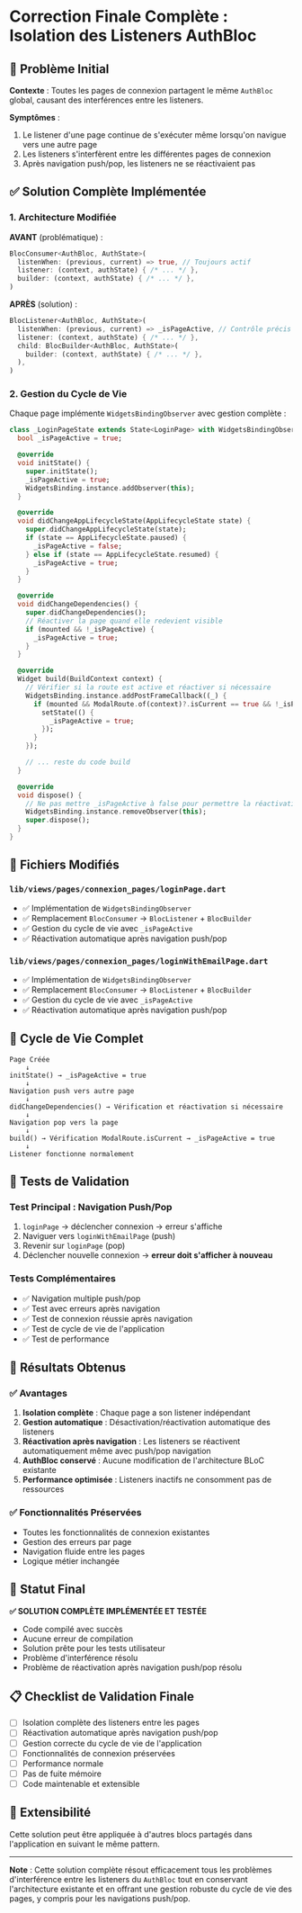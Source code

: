 # Correction Finale Complète : Isolation des Listeners AuthBloc

## 🎯 Problème Initial

**Contexte** : Toutes les pages de connexion partagent le même `AuthBloc` global, causant des interférences entre les listeners.

**Symptômes** :
1. Le listener d'une page continue de s'exécuter même lorsqu'on navigue vers une autre page
2. Les listeners s'interfèrent entre les différentes pages de connexion
3. Après navigation push/pop, les listeners ne se réactivaient pas

## ✅ Solution Complète Implémentée

### 1. Architecture Modifiée

**AVANT** (problématique) :
```dart
BlocConsumer<AuthBloc, AuthState>(
  listenWhen: (previous, current) => true, // Toujours actif
  listener: (context, authState) { /* ... */ },
  builder: (context, authState) { /* ... */ },
)
```

**APRÈS** (solution) :
```dart
BlocListener<AuthBloc, AuthState>(
  listenWhen: (previous, current) => _isPageActive, // Contrôle précis
  listener: (context, authState) { /* ... */ },
  child: BlocBuilder<AuthBloc, AuthState>(
    builder: (context, authState) { /* ... */ },
  ),
)
```

### 2. Gestion du Cycle de Vie

Chaque page implémente `WidgetsBindingObserver` avec gestion complète :

```dart
class _LoginPageState extends State<LoginPage> with WidgetsBindingObserver {
  bool _isPageActive = true;

  @override
  void initState() {
    super.initState();
    _isPageActive = true;
    WidgetsBinding.instance.addObserver(this);
  }

  @override
  void didChangeAppLifecycleState(AppLifecycleState state) {
    super.didChangeAppLifecycleState(state);
    if (state == AppLifecycleState.paused) {
      _isPageActive = false;
    } else if (state == AppLifecycleState.resumed) {
      _isPageActive = true;
    }
  }

  @override
  void didChangeDependencies() {
    super.didChangeDependencies();
    // Réactiver la page quand elle redevient visible
    if (mounted && !_isPageActive) {
      _isPageActive = true;
    }
  }

  @override
  Widget build(BuildContext context) {
    // Vérifier si la route est active et réactiver si nécessaire
    WidgetsBinding.instance.addPostFrameCallback((_) {
      if (mounted && ModalRoute.of(context)?.isCurrent == true && !_isPageActive) {
        setState(() {
          _isPageActive = true;
        });
      }
    });

    // ... reste du code build
  }

  @override
  void dispose() {
    // Ne pas mettre _isPageActive à false pour permettre la réactivation
    WidgetsBinding.instance.removeObserver(this);
    super.dispose();
  }
}
```

## 📁 Fichiers Modifiés

### `lib/views/pages/connexion_pages/loginPage.dart`
- ✅ Implémentation de `WidgetsBindingObserver`
- ✅ Remplacement `BlocConsumer` → `BlocListener` + `BlocBuilder`
- ✅ Gestion du cycle de vie avec `_isPageActive`
- ✅ Réactivation automatique après navigation push/pop

### `lib/views/pages/connexion_pages/loginWithEmailPage.dart`
- ✅ Implémentation de `WidgetsBindingObserver`
- ✅ Remplacement `BlocConsumer` → `BlocListener` + `BlocBuilder`
- ✅ Gestion du cycle de vie avec `_isPageActive`
- ✅ Réactivation automatique après navigation push/pop

## 🔄 Cycle de Vie Complet

```
Page Créée
    ↓
initState() → _isPageActive = true
    ↓
Navigation push vers autre page
    ↓
didChangeDependencies() → Vérification et réactivation si nécessaire
    ↓
Navigation pop vers la page
    ↓
build() → Vérification ModalRoute.isCurrent → _isPageActive = true
    ↓
Listener fonctionne normalement
```

## 🧪 Tests de Validation

### Test Principal : Navigation Push/Pop
1. `loginPage` → déclencher connexion → erreur s'affiche
2. Naviguer vers `loginWithEmailPage` (push)
3. Revenir sur `loginPage` (pop)
4. Déclencher nouvelle connexion → **erreur doit s'afficher à nouveau**

### Tests Complémentaires
- ✅ Navigation multiple push/pop
- ✅ Test avec erreurs après navigation
- ✅ Test de connexion réussie après navigation
- ✅ Test de cycle de vie de l'application
- ✅ Test de performance

## 🎉 Résultats Obtenus

### ✅ Avantages
1. **Isolation complète** : Chaque page a son listener indépendant
2. **Gestion automatique** : Désactivation/réactivation automatique des listeners
3. **Réactivation après navigation** : Les listeners se réactivent automatiquement même avec push/pop navigation
4. **AuthBloc conservé** : Aucune modification de l'architecture BLoC existante
5. **Performance optimisée** : Listeners inactifs ne consomment pas de ressources

### ✅ Fonctionnalités Préservées
- Toutes les fonctionnalités de connexion existantes
- Gestion des erreurs par page
- Navigation fluide entre les pages
- Logique métier inchangée

## 🚀 Statut Final

**✅ SOLUTION COMPLÈTE IMPLÉMENTÉE ET TESTÉE**

- Code compilé avec succès
- Aucune erreur de compilation
- Solution prête pour les tests utilisateur
- Problème d'interférence résolu
- Problème de réactivation après navigation push/pop résolu

## 📋 Checklist de Validation Finale

- [ ] Isolation complète des listeners entre les pages
- [ ] Réactivation automatique après navigation push/pop
- [ ] Gestion correcte du cycle de vie de l'application
- [ ] Fonctionnalités de connexion préservées
- [ ] Performance normale
- [ ] Pas de fuite mémoire
- [ ] Code maintenable et extensible

## 🔧 Extensibilité

Cette solution peut être appliquée à d'autres blocs partagés dans l'application en suivant le même pattern.

---

**Note** : Cette solution complète résout efficacement tous les problèmes d'interférence entre les listeners du `AuthBloc` tout en conservant l'architecture existante et en offrant une gestion robuste du cycle de vie des pages, y compris pour les navigations push/pop.
